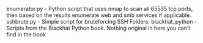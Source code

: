 
enumerator.py - Python script that uses nmap to scan all 65535 tcp ports, then based on the results enumerate web and smb services if applicable. 
sshbrute.py - Simple script for bruteforcing SSH
Folders: 
blackhat_python - Scripts from the Blackhat Python book. Nothing original in here you can't find in the book
